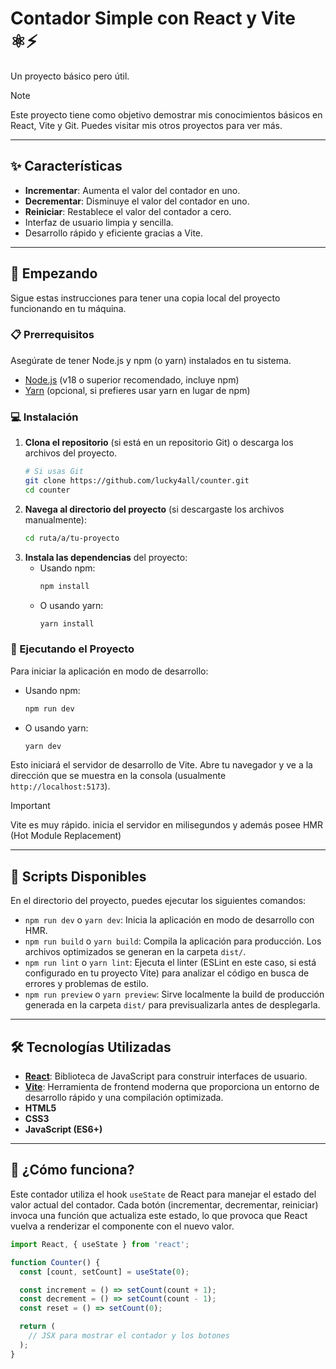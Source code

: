 # Contador Simple con React y Vite ⚛️⚡

Un proyecto básico pero útil.

> [!NOTE]
> Este proyecto tiene como objetivo demostrar mis conocimientos básicos en React, Vite y Git. Puedes visitar mis otros proyectos para ver más.

---

## ✨ Características

* **Incrementar**: Aumenta el valor del contador en uno.
* **Decrementar**: Disminuye el valor del contador en uno.
* **Reiniciar**: Restablece el valor del contador a cero.
* Interfaz de usuario limpia y sencilla.
* Desarrollo rápido y eficiente gracias a Vite.

---

## 🚀 Empezando

Sigue estas instrucciones para tener una copia local del proyecto funcionando en tu máquina.

### 📋 Prerrequisitos

Asegúrate de tener Node.js y npm (o yarn) instalados en tu sistema.

* [Node.js](https://nodejs.org/) (v18 o superior recomendado, incluye npm)
* [Yarn](https://yarnpkg.com/) (opcional, si prefieres usar yarn en lugar de npm)

### 💻 Instalación

1.  **Clona el repositorio** (si está en un repositorio Git) o descarga los archivos del proyecto.
    ```bash
    # Si usas Git
    git clone https://github.com/lucky4all/counter.git
    cd counter
    ```
2.  **Navega al directorio del proyecto** (si descargaste los archivos manualmente):
    ```bash
    cd ruta/a/tu-proyecto
    ```
3.  **Instala las dependencias** del proyecto:
    * Usando npm:
        ```bash
        npm install
        ```
    * O usando yarn:
        ```bash
        yarn install
        ```

### 🏃 Ejecutando el Proyecto

Para iniciar la aplicación en modo de desarrollo:

* Usando npm:
    ```bash
    npm run dev
    ```
* O usando yarn:
    ```bash
    yarn dev
    ```
Esto iniciará el servidor de desarrollo de Vite. Abre tu navegador y ve a la dirección que se muestra en la consola (usualmente `http://localhost:5173`).

> [!IMPORTANT]
> Vite es muy rápido. inicia el servidor en milisegundos y además posee HMR (Hot Module Replacement)

---

## 📜 Scripts Disponibles

En el directorio del proyecto, puedes ejecutar los siguientes comandos:

* `npm run dev` o `yarn dev`:
    Inicia la aplicación en modo de desarrollo con HMR.
* `npm run build` o `yarn build`:
    Compila la aplicación para producción. Los archivos optimizados se generan en la carpeta `dist/`.
* `npm run lint` o `yarn lint`:
    Ejecuta el linter (ESLint en este caso, si está configurado en tu proyecto Vite) para analizar el código en busca de errores y problemas de estilo.
* `npm run preview` o `yarn preview`:
    Sirve localmente la build de producción generada en la carpeta `dist/` para previsualizarla antes de desplegarla.

---

## 🛠️ Tecnologías Utilizadas

* **[React](https://reactjs.org/)**: Biblioteca de JavaScript para construir interfaces de usuario.
* **[Vite](https://vitejs.dev/)**: Herramienta de frontend moderna que proporciona un entorno de desarrollo rápido y una compilación optimizada.
* **HTML5**
* **CSS3**
* **JavaScript (ES6+)**

---

## 🤔 ¿Cómo funciona?

Este contador utiliza el hook `useState` de React para manejar el estado del valor actual del contador. Cada botón (incrementar, decrementar, reiniciar) invoca una función que actualiza este estado, lo que provoca que React vuelva a renderizar el componente con el nuevo valor.

```jsx
import React, { useState } from 'react';

function Counter() {
  const [count, setCount] = useState(0);

  const increment = () => setCount(count + 1);
  const decrement = () => setCount(count - 1);
  const reset = () => setCount(0);

  return (
    // JSX para mostrar el contador y los botones
  );
}